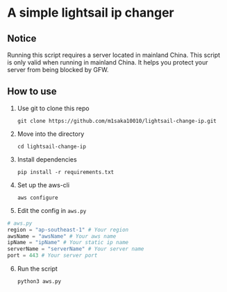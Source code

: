 # A simple lightsail ip changer

## Notice

Running this script requires a server located in mainland China. This script is only valid when running in mainland China. It helps you protect your server from being blocked by GFW.

## How to use

1. Use git to clone this repo

    `git clone https://github.com/m1saka10010/lightsail-change-ip.git`

2. Move into the directory

    `cd lightsail-change-ip`

3. Install dependencies

    `pip install -r requirements.txt`

4. Set up the aws-cli

    `aws configure`

5. Edit the config in `aws.py`

```python
# aws.py
region = "ap-southeast-1" # Your region
awsName = "awsName" # Your aws name
ipName = "ipName" # Your static ip name
serverName = "serverName" # Your server name
port = 443 # Your server port
```

6. Run the script

    `python3 aws.py`
